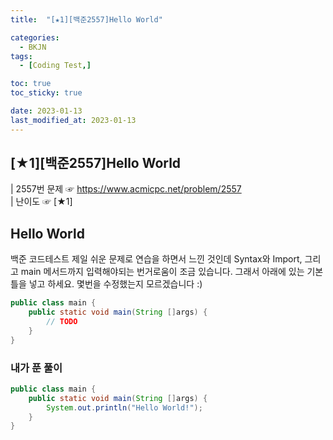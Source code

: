 ```yaml
---
title:  "[★1][백준2557]Hello World" 

categories:
  - BKJN
tags:
  - [Coding Test,]

toc: true
toc_sticky: true

date: 2023-01-13
last_modified_at: 2023-01-13
---
```

[★1][백준2557]Hello World
----
| 2557번 문제 ☞ https://www.acmicpc.net/problem/2557  
| 난이도 ☞ [★1]
## Hello World
백준 코드테스트 제일 쉬운 문제로 연습을 하면서 느낀 것인데 Syntax와 Import, 그리고 main 메서드까지 입력해야되는 번거로움이 조금 있습니다. 그래서 아래에 있는 기본 틀을 넣고 하세요. 몇번을 수정했는지 모르겠습니다 :)
```java
public class main {
    public static void main(String []args) {
        // TODO
    }
}
```

### 내가 푼 풀이
```java
public class main {
    public static void main(String []args) {
        System.out.println("Hello World!");
    }
}
```